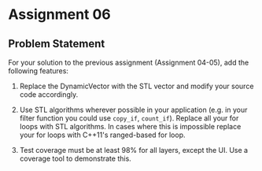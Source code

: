 # Assignment 06
## Problem Statement
For your solution to the previous assignment (Assignment 04-05), add the following features:
1. Replace the DynamicVector with the STL vector and modify your source code accordingly.

2. Use STL algorithms wherever possible in your application (e.g. in your filter function you could use `copy_if`, `count_if`). Replace all your for loops with STL algorithms. In cases where this is impossible replace your for loops with C++11's ranged-based for loop.

3. Test coverage must be at least 98% for all layers, except the UI. Use a coverage tool to demonstrate this.
